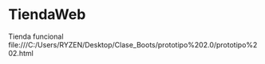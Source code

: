# TiendaWeb
Tienda funcional
file:///C:/Users/RYZEN/Desktop/Clase_Boots/prototipo%202.0/prototipo%202.html
